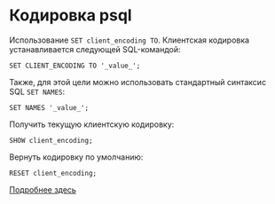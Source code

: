 # Кодировка psql

Использование `SET client_encoding TO`. Клиентская кодировка устанавливается следующей SQL-командой:
```
SET CLIENT_ENCODING TO '_value_';
```


Также, для этой цели можно использовать стандартный синтаксис SQL `SET NAMES`:
```
SET NAMES '_value_';
```


Получить текущую клиентскую кодировку:

```
SHOW client_encoding;
```

Вернуть кодировку по умолчанию:

```
RESET client_encoding;
```

[Подробнее здесь](https://postgrespro.ru/docs/postgresql/9.6/multibyte#idp76)